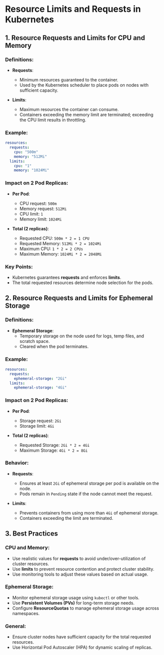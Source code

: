 # Resource Limits and Requests in Kubernetes

## 1. Resource Requests and Limits for CPU and Memory

### Definitions:

- **Requests**:

  - Minimum resources guaranteed to the container.
  - Used by the Kubernetes scheduler to place pods on nodes with sufficient capacity.

- **Limits**:
  - Maximum resources the container can consume.
  - Containers exceeding the memory limit are terminated; exceeding the CPU limit results in throttling.

### Example:

```yaml
resources:
  requests:
    cpu: "500m"
    memory: "512Mi"
  limits:
    cpu: "1"
    memory: "1024Mi"
```

### Impact on 2 Pod Replicas:

- **Per Pod**:

  - CPU request: `500m`
  - Memory request: `512Mi`
  - CPU limit: `1`
  - Memory limit: `1024Mi`

- **Total (2 replicas)**:
  - Requested CPU: `500m * 2 = 1 CPU`
  - Requested Memory: `512Mi * 2 = 1024Mi`
  - Maximum CPU: `1 * 2 = 2 CPUs`
  - Maximum Memory: `1024Mi * 2 = 2048Mi`

### Key Points:

- Kubernetes guarantees **requests** and enforces **limits**.
- The total requested resources determine node selection for the pods.

## 2. Resource Requests and Limits for Ephemeral Storage

### Definitions:

- **Ephemeral Storage**:
  - Temporary storage on the node used for logs, temp files, and scratch space.
  - Cleared when the pod terminates.

### Example:

```yaml
resources:
  requests:
    ephemeral-storage: "2Gi"
  limits:
    ephemeral-storage: "4Gi"
```

### Impact on 2 Pod Replicas:

- **Per Pod**:

  - Storage request: `2Gi`
  - Storage limit: `4Gi`

- **Total (2 replicas)**:
  - Requested Storage: `2Gi * 2 = 4Gi`
  - Maximum Storage: `4Gi * 2 = 8Gi`

### Behavior:

- **Requests**:

  - Ensures at least `2Gi` of ephemeral storage per pod is available on the node.
  - Pods remain in `Pending` state if the node cannot meet the request.

- **Limits**:
  - Prevents containers from using more than `4Gi` of ephemeral storage.
  - Containers exceeding the limit are terminated.

## 3. Best Practices

### CPU and Memory:

- Use realistic values for **requests** to avoid under/over-utilization of cluster resources.
- Use **limits** to prevent resource contention and protect cluster stability.
- Use monitoring tools to adjust these values based on actual usage.

### Ephemeral Storage:

- Monitor ephemeral storage usage using `kubectl` or other tools.
- Use **Persistent Volumes (PVs)** for long-term storage needs.
- Configure **ResourceQuotas** to manage ephemeral storage usage across namespaces.

### General:

- Ensure cluster nodes have sufficient capacity for the total requested resources.
- Use Horizontal Pod Autoscaler (HPA) for dynamic scaling of replicas.

